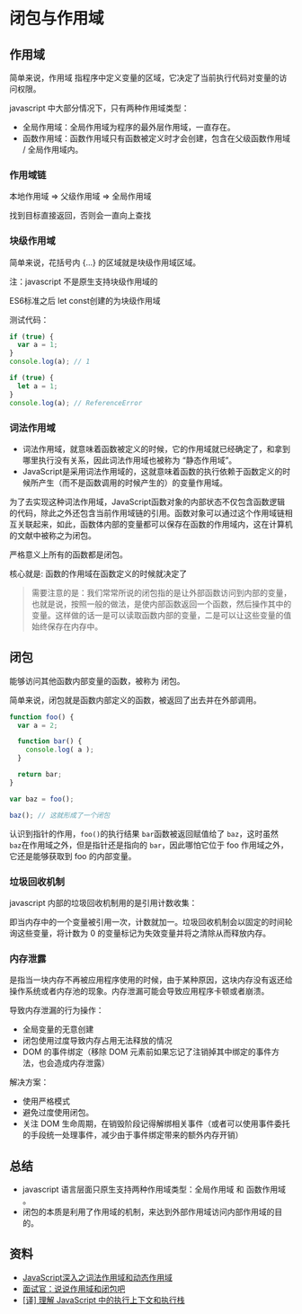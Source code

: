 # 闭包与作用域

## 作用域

简单来说，作用域 指程序中定义变量的区域，它决定了当前执行代码对变量的访问权限。

javascript 中大部分情况下，只有两种作用域类型：

- 全局作用域：全局作用域为程序的最外层作用域，一直存在。
- 函数作用域：函数作用域只有函数被定义时才会创建，包含在父级函数作用域 / 全局作用域内。

### 作用域链

本地作用域 => 父级作用域 => 全局作用域

找到目标直接返回，否则会一直向上查找

### 块级作用域

简单来说，花括号内 {...} 的区域就是块级作用域区域。

注：javascript 不是原生支持块级作用域的

ES6标准之后 let const创建的为块级作用域

测试代码：

```js
if (true) {
  var a = 1;
}
console.log(a); // 1

if (true) {
  let a = 1;
}
console.log(a); // ReferenceError
```

### 词法作用域

- 词法作用域，就意味着函数被定义的时候，它的作用域就已经确定了，和拿到哪里执行没有关系，因此词法作用域也被称为 “静态作用域”。
- JavaScript是采用词法作用域的，这就意味着函数的执行依赖于函数定义的时候所产生（而不是函数调用的时候产生的）的变量作用域。

为了去实现这种词法作用域，JavaScript函数对象的内部状态不仅包含函数逻辑的代码，除此之外还包含当前作用域链的引用。函数对象可以通过这个作用域链相互关联起来，如此，函数体内部的变量都可以保存在函数的作用域内，这在计算机的文献中被称之为闭包。

严格意义上所有的函数都是闭包。

核心就是: 函数的作用域在函数定义的时候就决定了

> 需要注意的是：我们常常所说的闭包指的是让外部函数访问到内部的变量，也就是说，按照一般的做法，是使内部函数返回一个函数，然后操作其中的变量。这样做的话一是可以读取函数内部的变量，二是可以让这些变量的值始终保存在内存中。

## 闭包

能够访问其他函数内部变量的函数，被称为 闭包。

简单来说，闭包就是函数内部定义的函数，被返回了出去并在外部调用。

```js
function foo() {
  var a = 2;

  function bar() {
    console.log( a );
  }

  return bar;
}

var baz = foo();

baz(); // 这就形成了一个闭包
```

认识到指针的作用，`foo()`的执行结果 `bar`函数被返回赋值给了 `baz`，这时虽然 `baz`在作用域之外，但是指针还是指向的 `bar`，因此哪怕它位于 foo 作用域之外，它还是能够获取到 foo 的内部变量。

### 垃圾回收机制

javascript 内部的垃圾回收机制用的是引用计数收集：

即当内存中的一个变量被引用一次，计数就加一。垃圾回收机制会以固定的时间轮询这些变量，将计数为 0 的变量标记为失效变量并将之清除从而释放内存。

### 内存泄露

是指当一块内存不再被应用程序使用的时候，由于某种原因，这块内存没有返还给操作系统或者内存池的现象。内存泄漏可能会导致应用程序卡顿或者崩溃。

导致内存泄漏的行为操作：
  
- 全局变量的无意创建  
- 闭包使用过度导致内存占用无法释放的情况
- DOM 的事件绑定（移除 DOM 元素前如果忘记了注销掉其中绑定的事件方法，也会造成内存泄露）

解决方案：

- 使用严格模式
- 避免过度使用闭包。
- 关注 DOM 生命周期，在销毁阶段记得解绑相关事件（或者可以使用事件委托的手段统一处理事件，减少由于事件绑定带来的额外内存开销）

## 总结

- javascript 语言层面只原生支持两种作用域类型：全局作用域 和 函数作用域 。
- 闭包的本质是利用了作用域的机制，来达到外部作用域访问内部作用域的目的。

## 资料

- [JavaScript深入之词法作用域和动态作用域](https://github.com/mqyqingfeng/Blog/issues/3)
- [面试官：说说作用域和闭包吧](https://juejin.cn/post/6844904165672484871)
- [[译] 理解 JavaScript 中的执行上下文和执行栈](https://juejin.cn/post/6844903682283143181)
